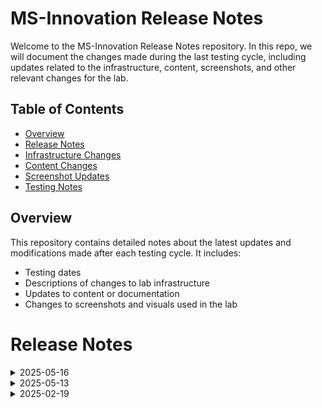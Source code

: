 # MS-Innovation Release Notes

Welcome to the MS-Innovation Release Notes repository. In this repo, we will document the changes made during the last testing cycle, including updates related to the infrastructure, content, screenshots, and other relevant changes for the lab.

## Table of Contents

- [Overview](#overview)
- [Release Notes](#release-notes)
- [Infrastructure Changes](#infrastructure-changes)
- [Content Changes](#content-changes)
- [Screenshot Updates](#screenshot-updates)
- [Testing Notes](#testing-notes)

## Overview

This repository contains detailed notes about the latest updates and modifications made after each testing cycle. It includes:

- Testing dates
- Descriptions of changes to lab infrastructure
- Updates to content or documentation
- Changes to screenshots and visuals used in the lab

# Release Notes

<details>
  <summary>2025-05-16</summary>

## Infrastructure Changes

NA

## Content Changes

- **Change**: Minor UI Changes and instructions updated.

## Screenshot Updates

- **Change**: Screenshots are upto date.

## Testing Notes

- **Testing Date**: 2025-05-16
- **Tester**: [Durga Dhatri G]
- **Resolved Issues**: NA

---
</details>

<details>
  <summary>2025-05-13</summary>

## Infrastructure Changes

NA

## Content Changes

- **Change**: Minor UI Changes and instructions updated for English and Spanish language based on customer feedback.

## Screenshot Updates

- **Change**: Screenshots are upto date.

## Testing Notes

- **Testing Date**: 2025-05-13
- **Tester**: [Sachin M]
- **Resolved Issues**: NA

---
</details>


<details>
  <summary>2025-02-19</summary>

## Release Notes

In this section, we will track and list each change introduced in the latest release:

## Release Date: 2025-02-17

- **Change**: Updated the lab guide for UI changes and updated YAML file to resolve the GitHub workflow issue in ex 5 task 2 step 25.
- **Testing Date**: 2025-02-19

## Infrastructure Changes

NA

## Content Changes

- **Change**: Updated the lab guide with the latest UI updates.

## Testing Notes

- **Testing Date**: 2025-02-19
- **Tester**: [Prajwal Kumar]
- **Issues Found**: The most recent testing phase was completed. Faced an issue in ex 5 task 2 step 25 website was not coming up. Updated the YAML to resolve the issue.
- **Resolved Issues**: NA

---
</details>
